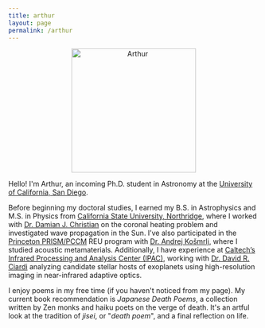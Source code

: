 ```yaml
---
title: arthur
layout: page
permalink: /arthur
---
```

<p align="center">
  <img src="https://arthurberberyan.github.io/home/assets/profilenew.jpg" alt="Arthur" width="250">
</p>

<p>Hello! I'm Arthur, an incoming Ph.D. student in Astronomy at the 
<a href="https://astro.ucsd.edu/">University of California, San Diego</a>.</p>

<p>Before beginning my doctoral studies, I earned my B.S. in Astrophysics and M.S. in Physics from <a href="https://www.csun.edu/science-mathematics/physics-astronomy">California State University, Northridge</a>, where I worked with <a href="https://academics.csun.edu/faculty/damian.christian">Dr. Damian J. Christian</a> on the coronal heating problem and investigated wave propagation in the Sun. I’ve also participated in the <a href="https://pccm.princeton.edu/">Princeton PRISM/PCCM</a> REU program with <a href="https://www.princeton.edu/~akosmrlj/">Dr. Andrej Košmrlj</a>, where I studied acoustic metamaterials. Additionally, I have experience at <a href="https://www.ipac.caltech.edu/">Caltech’s Infrared Processing and Analysis Center (IPAC)</a>, working with <a href="https://web.ipac.caltech.edu/staff/ciardi/">Dr. David R. Ciardi</a> analyzing candidate stellar hosts of exoplanets using high-resolution imaging in near-infrared adaptive optics.</p>


<p>I enjoy poems in my free time (if you haven't noticed from my page). My current book recommendation is <em>Japanese Death Poems</em>, a collection written by Zen monks and haiku poets on the verge of death. It's an artful look at the tradition of <em>jisei</em>, or "<em>death poem</em>", and a final reflection on life.</p>
